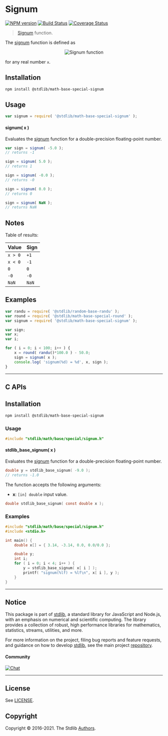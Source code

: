 <!--

@license Apache-2.0

Copyright (c) 2018 The Stdlib Authors.

Licensed under the Apache License, Version 2.0 (the "License");
you may not use this file except in compliance with the License.
You may obtain a copy of the License at

   http://www.apache.org/licenses/LICENSE-2.0

Unless required by applicable law or agreed to in writing, software
distributed under the License is distributed on an "AS IS" BASIS,
WITHOUT WARRANTIES OR CONDITIONS OF ANY KIND, either express or implied.
See the License for the specific language governing permissions and
limitations under the License.

-->

# Signum

[![NPM version][npm-image]][npm-url] [![Build Status][test-image]][test-url] [![Coverage Status][coverage-image]][coverage-url] <!-- [![dependencies][dependencies-image]][dependencies-url] -->

> [Signum][signum] function.

<section class="intro">

The [signum][signum] function is defined as

<!-- <equation class="equation" label="eq:signum_function" align="center" raw="\operatorname{sign}(x) := \begin{cases} -1 & \textrm{if}\ x < 0 \\ 0 & \textrm{if}\ x = 0 \\ 1 & \textrm{if}\ x > 0 \end{cases}" alt="Signum function"> -->

<div class="equation" align="center" data-raw-text="\operatorname{sign}(x) := \begin{cases} -1 &amp; \textrm{if}\ x &lt; 0 \\ 0 &amp; \textrm{if}\ x = 0 \\ 1 &amp; \textrm{if}\ x &gt; 0 \end{cases}" data-equation="eq:signum_function">
    <img src="https://cdn.jsdelivr.net/gh/stdlib-js/stdlib@bb29798906e119fcb2af99e94b60407a270c9b32/lib/node_modules/@stdlib/math/base/special/signum/docs/img/equation_signum_function.svg" alt="Signum function">
    <br>
</div>

<!-- </equation> -->

for any real number `x`.

</section>

<!-- /.intro -->

<section class="installation">

## Installation

```bash
npm install @stdlib/math-base-special-signum
```

</section>

<section class="usage">

## Usage

```javascript
var signum = require( '@stdlib/math-base-special-signum' );
```

#### signum( x )

Evaluates the [signum][signum] function for a double-precision floating-point number.

```javascript
var sign = signum( -5.0 );
// returns -1

sign = signum( 5.0 );
// returns 1

sign = signum( -0.0 );
// returns -0

sign = signum( 0.0 );
// returns 0

sign = signum( NaN );
// returns NaN
```

</section>

<!-- /.usage -->

<section class="notes">

## Notes

Table of results:

| Value   | Sign  |
| ------- | ----- |
| `x > 0` | `+1`  |
| `x < 0` | `-1`  |
| `0`     | `0`   |
| `-0`    | `-0`  |
| `NaN`   | `NaN` |

</section>

<!-- /.notes -->

<section class="examples">

## Examples

<!-- eslint no-undef: "error" -->

```javascript
var randu = require( '@stdlib/random-base-randu' );
var round = require( '@stdlib/math-base-special-round' );
var signum = require( '@stdlib/math-base-special-signum' );

var sign;
var x;
var i;

for ( i = 0; i < 100; i++ ) {
    x = round( randu()*100.0 ) - 50.0;
    sign = signum( x );
    console.log( 'signum(%d) = %d', x, sign );
}
```

</section>

<!-- /.examples -->

<!-- C interface documentation. -->

* * *

<section class="c">

## C APIs

<!-- Section to include introductory text. Make sure to keep an empty line after the intro `section` element and another before the `/section` close. -->

<section class="intro">

</section>

<!-- /.intro -->

<!-- C usage documentation. -->

<section class="installation">

## Installation

```bash
npm install @stdlib/math-base-special-signum
```

</section>

<section class="usage">

### Usage

```c
#include "stdlib/math/base/special/signum.h"
```

#### stdlib_base_signum( x )

Evaluates the [signum][signum] function for a double-precision floating-point number.

```c
double y = stdlib_base_signum( -9.0 );
// returns -1.0
```

The function accepts the following arguments:

-   **x**: `[in] double` input value.

```c
double stdlib_base_signum( const double x );
```

</section>

<!-- /.usage -->

<!-- C API usage notes. Make sure to keep an empty line after the `section` element and another before the `/section` close. -->

<section class="notes">

</section>

<!-- /.notes -->

<!-- C API usage examples. -->

<section class="examples">

### Examples

```c
#include "stdlib/math/base/special/signum.h"
#include <stdio.h>

int main() {
    double x[] = { 3.14, -3.14, 0.0, 0.0/0.0 };

    double y;
    int i;
    for ( i = 0; i < 4; i++ ) {
        y = stdlib_base_signum( x[ i ] );
        printf( "signum(%lf) = %lf\n", x[ i ], y );
    }
}
```

</section>

<!-- /.examples -->

</section>

<!-- /.c -->

<!-- Section for related `stdlib` packages. Do not manually edit this section, as it is automatically populated. -->

<section class="related">

</section>

<!-- /.related -->

<!-- Section for all links. Make sure to keep an empty line after the `section` element and another before the `/section` close. -->


<section class="main-repo" >

* * *

## Notice

This package is part of [stdlib][stdlib], a standard library for JavaScript and Node.js, with an emphasis on numerical and scientific computing. The library provides a collection of robust, high performance libraries for mathematics, statistics, streams, utilities, and more.

For more information on the project, filing bug reports and feature requests, and guidance on how to develop [stdlib][stdlib], see the main project [repository][stdlib].

#### Community

[![Chat][chat-image]][chat-url]

---

## License

See [LICENSE][stdlib-license].


## Copyright

Copyright &copy; 2016-2021. The Stdlib [Authors][stdlib-authors].

</section>

<!-- /.stdlib -->

<!-- Section for all links. Make sure to keep an empty line after the `section` element and another before the `/section` close. -->

<section class="links">

[npm-image]: http://img.shields.io/npm/v/@stdlib/math-base-special-signum.svg
[npm-url]: https://npmjs.org/package/@stdlib/math-base-special-signum

[test-image]: https://github.com/stdlib-js/math-base-special-signum/actions/workflows/test.yml/badge.svg
[test-url]: https://github.com/stdlib-js/math-base-special-signum/actions/workflows/test.yml

[coverage-image]: https://img.shields.io/codecov/c/github/stdlib-js/math-base-special-signum/main.svg
[coverage-url]: https://codecov.io/github/stdlib-js/math-base-special-signum?branch=main

<!--

[dependencies-image]: https://img.shields.io/david/stdlib-js/math-base-special-signum.svg
[dependencies-url]: https://david-dm.org/stdlib-js/math-base-special-signum/main

-->

[chat-image]: https://img.shields.io/gitter/room/stdlib-js/stdlib.svg
[chat-url]: https://gitter.im/stdlib-js/stdlib/

[stdlib]: https://github.com/stdlib-js/stdlib

[stdlib-authors]: https://github.com/stdlib-js/stdlib/graphs/contributors

[stdlib-license]: https://raw.githubusercontent.com/stdlib-js/math-base-special-signum/main/LICENSE

[signum]: http://en.wikipedia.org/wiki/Sign_function

</section>

<!-- /.links -->
